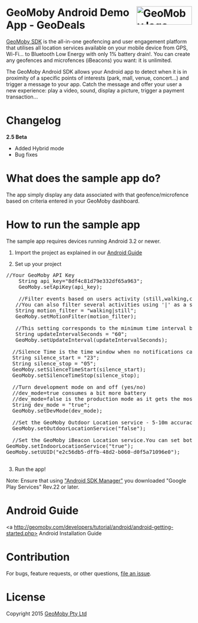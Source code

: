<a href="http://www.geomoby.com/"><img alt="GeoMoby logo" align="right" width="150" height="50" src="http://www.geomoby.com/images/geomoby/GeoMobySmallColor.png" /></a> GeoMoby Android Demo App - GeoDeals
=================

[GeoMoby SDK](http://www.geomoby.com/) is the all-in-one geofencing and user engagement platform that utilises all location services available on your mobile device from GPS, Wi-Fi... to Bluetooth Low Energy with only 1% battery drain!. You can create any geofences and microfences (iBeacons) you want: it is unlimited.

The GeoMoby Android SDK allows your Android app to detect when it is in proximity of a specific points of interests (park, mall, venue, concert...) and trigger a message to your app. Catch the message and offer your user a new experience: play a video, sound, display a picture, trigger a payment transaction...

Changelog
=========

**2.5 Beta**	
* Added Hybrid mode
* Bug fixes


What does the sample app do?
============================

The app simply display any data associated with that geofence/microfence based on criteria entered in your GeoMoby dashboard.

How to run the sample app
=========================

The sample app requires devices running Android 3.2 or newer.

 1. Import the project as explained in our <a href="http://geomoby.com/developers/tutorial/android/android-getting-started.php">Android Guide</a>

 2. Set up your project

   <pre>//Your GeoMoby API Key
    String api_key="8df4c81d79e332df65a963";
    GeoMoby.setApiKey(api_key);

    //Filter events based on users activity (still,walking,cycling,driving,tilting - default:walking - debug:tilting). 
   //You can also filter several activities using '|' as a separator (tilting|walking)
   String motion_filter = "walking|still";
   GeoMoby.setMotionFilter(motion_filter);

   //This setting corresponds to the minimum time interval between 2 GeoMoby service calls (in seconds) -    Recommended 60s.
   String updateIntervalSeconds = "60";
   GeoMoby.setUpdateInterval(updateIntervalSeconds);

  //Silence Time is the time window when no notifications can be sent (24 hour)
  String silence_start = "23";
  String silence_stop = "05";
  GeoMoby.setSilenceTimeStart(silence_start);
  GeoMoby.setSilenceTimeStop(silence_stop);

  //Turn development mode on and off (yes/no)
  //dev_mode=true consumes a bit more battery
  //dev_mode=false is the production mode as it gets the most out of our optimised battery management**
  String dev_mode = "true";
  GeoMoby.setDevMode(dev_mode);

  //Set the GeoMoby Outdoor Location service - 5-10m accuracy outdoors and about 20m indoors (no   iBeacons needed)
  GeoMoby.setOutdoorLocationService("false");

  //Set the GeoMoby iBeacon Location service.You can set both indoor and outdoor to "true" for a end-to-end monitoring experience**
GeoMoby.setIndoorLocationService("true");		
GeoMoby.setUUID("e2c56db5-dffb-48d2-b060-d0f5a71096e0");
  </pre>

 3. Run the app!

Note: Ensure that using ["Android SDK Manager"](http://developer.android.com/tools/help/sdk-manager.html) you downloaded "Google Play Services" Rev.22 or later.

Android Guide
================
<a http://geomoby.com/developers/tutorial/android/android-getting-started.php> Android Installation Guide</a>

Contribution
============

For bugs, feature requests, or other questions, [file an issue](https://github.com/geomoby/GeoDeals-android/issues).

License
=======

Copyright 2015 [GeoMoby Pty Ltd](http://www.geomoby.com/)

 
